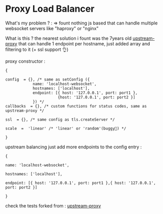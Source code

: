# Proxy Load Balancer

What's my problem ? : => fount nothing js based that can handle multiple websocket servers like "haproxy" or "nginx" 

What is this ? the nearest solution i fount was the 7years old [upstream-proxy](https://github.com/nodexo/upstream-proxy) that can handle 1 endpoint per hostname, just added array and filtering to it (+ ssl support 👌)

proxy constructor :
```
{

config  = {}, /* same as setConfig ({
			name: 'localhost-websocket',
			hostnames: ['localhost'],
			endpoint: [{ host: '127.0.0.1', port: port1 },
					   {host: '127.0.0.1', port: port2 }]
			}) */
callbacks  = {}, /* custom functions for status codes, same as upstream-proxy */

ssl  = {}, /* same config as tls.createServer */

scale  =  'linear' /* 'linear' or 'random'(buggy👀) */

}
```

upstream balancing just add more endpoints to the config entry :
```
{

name: 'localhost-websocket',

hostnames: ['localhost'],

endpoint: [{ host: '127.0.0.1', port: port1 },{ host: '127.0.0.1', port: port2 }]

}
```
check the tests
forked from : [upstream-proxy](https://github.com/nodexo/upstream-proxy)

